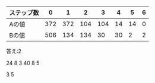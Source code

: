 
|  ステップ数  |  0  |  1  |  2  |  3  |  4  |  5  |  6  |
| ---- | ---- | ---- | ---- | ---- | ---- | ---- | ---- |
|  Aの値  |  372  |  372  |  104  |  104  |  14  |  14  |  0  |
|  Bの値  |  506  |  134  |  134  |  30  |  30  |  2  |  2  |

答え:2




24 8 3
40 8 5

3 5